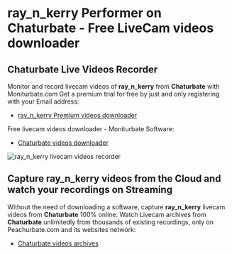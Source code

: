 # ray_n_kerry Performer on Chaturbate - Free LiveCam videos downloader

## Chaturbate Live Videos Recorder

Monitor and record livecam videos of **ray_n_kerry** from **Chaturbate** with Moniturbate.com
Get a premium trial for free by just and only registering with your Email address:
* [ray_n_kerry Premium videos downloader](https://moniturbate.com/request-demo-licence-key.html)

Free livecam videos downloader - Moniturbate Software:
* [Chaturbate videos downloader](https://moniturbate.com/moniturbate-download-software.html)

![ray_n_kerry livecam videos recorder](https://peachurnet.com/templates/moniturbate-software.png)


## Capture ray_n_kerry videos from the Cloud and watch your recordings on Streaming

Without the need of downloading a software, capture **ray_n_kerry** livecam videos from **Chaturbate** 100% online.
Watch Livecam archives from **Chaturbate** unlimitedly from thousands of existing recordings, only on Peachurbate.com and its websites network:
* [Chaturbate videos archives](https://peachurnet.com/)